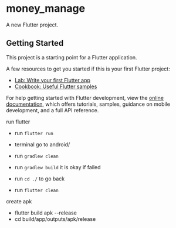 # money_manage

A new Flutter project.

## Getting Started

This project is a starting point for a Flutter application.

A few resources to get you started if this is your first Flutter project:

- [Lab: Write your first Flutter app](https://docs.flutter.dev/get-started/codelab)
- [Cookbook: Useful Flutter samples](https://docs.flutter.dev/cookbook)

For help getting started with Flutter development, view the
[online documentation](https://docs.flutter.dev/), which offers tutorials,
samples, guidance on mobile development, and a full API reference.

run flutter
- run `flutter run`

- terminal go to android/
- run `gradlew clean`
- run `gradlew build` it is okay if failed
- run `cd ./` to go back 
- run `flutter clean`

create apk
- flutter build apk --release
- cd build/app/outputs/apk/release